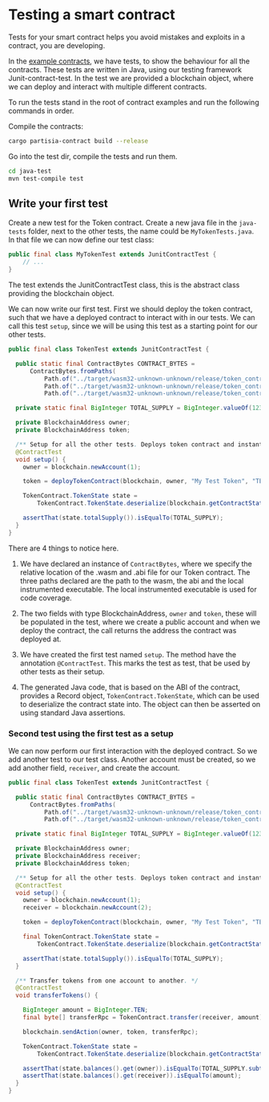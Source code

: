 # Testing a smart contract

Tests for your smart contract helps you avoid mistakes and exploits in a contract, you
are developing. 

In the [example contracts](https://gitlab.com/partisiablockchain/language/example-contracts), we have tests, to show the behaviour for all the contracts. These tests are written in
Java, using our testing framework Junit-contract-test. In the test we are provided a blockchain object, where we can
deploy and interact with multiple different contracts. 

To run the tests stand in the root of contract examples and run the following commands in order.

Compile the contracts:
```bash
cargo partisia-contract build --release
```

Go into the test dir, compile the tests and run them.
```bash
cd java-test
mvn test-compile test
```

## Write your first test

Create a new test for the Token contract. Create a new java file in the `java-tests` folder, next to the other tests,
the name could be `MyTokenTests.java`. In that file we can now define our test class:
```java
public final class MyTokenTest extends JunitContractTest {
    // ...
}
```
The test extends the JunitContractTest class, this is the abstract class providing the blockchain object.

We can now write our first test. First we should deploy the token contract, such that we have a
deployed contract to interact with in our tests. We can call this test `setup`, since we will be using this test
as a starting point for our other tests.

````java
public final class TokenTest extends JunitContractTest {

  public static final ContractBytes CONTRACT_BYTES =
      ContractBytes.fromPaths(
          Path.of("../target/wasm32-unknown-unknown/release/token_contract.wasm"),
          Path.of("../target/wasm32-unknown-unknown/release/token_contract.abi"),
          Path.of("../target/wasm32-unknown-unknown/release/token_contract_runner"));

  private static final BigInteger TOTAL_SUPPLY = BigInteger.valueOf(123123);

  private BlockchainAddress owner;
  private BlockchainAddress token;

  /** Setup for all the other tests. Deploys token contract and instantiates accounts. */
  @ContractTest
  void setup() {
    owner = blockchain.newAccount(1);

    token = deployTokenContract(blockchain, owner, "My Test Token", "TEST", (byte) 8, TOTAL_SUPPLY);

    TokenContract.TokenState state =
        TokenContract.TokenState.deserialize(blockchain.getContractState(token));

    assertThat(state.totalSupply()).isEqualTo(TOTAL_SUPPLY);
  }
}

````

There are 4 things to notice here.

1. We have declared an instance of `ContractBytes`, where we specify the relative location of the .wasm and .abi file
for our Token contract.
The three paths declared are the path to the wasm, the abi and the local instrumented executable. 
The local instrumented executable is used for code coverage. 

2. The two fields with type BlockchainAddress, `owner` and `token`, these will be populated in the test, where we 
create a public account and when we deploy the contract, the call returns the address the contract 
was deployed at.

3. We have created the first test named `setup`. The method have the annotation `@ContractTest`. This marks the test as
test, that be used by other tests as their setup. 

4. The generated Java code, that is based on the ABI of the contract, provides a Record object, 
`TokenContract.TokenState`, which can be used to deserialize the contract state into.
The object can then be asserted on using standard Java assertions.


### Second test using the first test as a setup

We can now perform our first interaction with the deployed contract. So we add another test to our test class.
Another account must be created, so we add another field, `receiver`, and create the account.

````java
public final class TokenTest extends JunitContractTest {

  public static final ContractBytes CONTRACT_BYTES =
      ContractBytes.fromPaths(
          Path.of("../target/wasm32-unknown-unknown/release/token_contract.wasm"),
          Path.of("../target/wasm32-unknown-unknown/release/token_contract.abi"));

  private static final BigInteger TOTAL_SUPPLY = BigInteger.valueOf(123123);

  private BlockchainAddress owner;
  private BlockchainAddress receiver;
  private BlockchainAddress token;

  /** Setup for all the other tests. Deploys token contract and instantiates accounts. */
  @ContractTest
  void setup() {
    owner = blockchain.newAccount(1);
    receiver = blockchain.newAccount(2);

    token = deployTokenContract(blockchain, owner, "My Test Token", "TEST", (byte) 8, TOTAL_SUPPLY);

    final TokenContract.TokenState state =
        TokenContract.TokenState.deserialize(blockchain.getContractState(token));

    assertThat(state.totalSupply()).isEqualTo(TOTAL_SUPPLY);
  }

  /** Transfer tokens from one account to another. */
  @ContractTest
  void transferTokens() {

    BigInteger amount = BigInteger.TEN;
    final byte[] transferRpc = TokenContract.transfer(receiver, amount);

    blockchain.sendAction(owner, token, transferRpc);

    TokenContract.TokenState state =
        TokenContract.TokenState.deserialize(blockchain.getContractState(token));

    assertThat(state.balances().get(owner)).isEqualTo(TOTAL_SUPPLY.subtract(amount));
    assertThat(state.balances().get(receiver)).isEqualTo(amount);
  }
}

````

